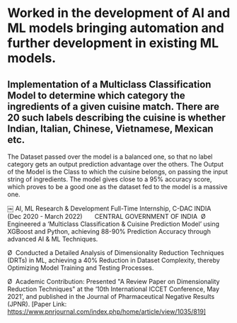 
# Worked in the development of AI and ML models bringing automation and further development in existing ML models. 

## Implementation of a Multiclass Classification Model to determine which category the ingredients of a given cuisine match. There are 20 such labels describing the cuisine is whether Indian, Italian, Chinese, Vietnamese, Mexican etc.


The Dataset passed over the model is a balanced one, so that no label category gets an output prediction advantage over the others. The Output of the Model is the Class to which the cuisine belongs, on passing the input string of ingredients. The model gives close to a 95% accuracy score, which proves to be a good one as the dataset fed to the model is a massive one.

￼
AI, ML Research & Development Full-Time Internship, C-DAC INDIA          (Dec 2020 - March 2022)       CENTRAL GOVERNMENT OF INDIA  
Ø  Engineered a ‘Multiclass Classification & Cuisine Prediction Model’ using XGBoost and Python, achieving 88-90% Prediction Accuracy through advanced AI & ML Techniques.


Ø  Conducted a Detailed Analysis of Dimensionality Reduction Techniques (DRTs) in ML, achieving a 40% Reduction in Dataset Complexity, thereby Optimizing Model Training and Testing Processes.

Ø  Academic Contribution: Presented "A Review Paper on Dimensionality Reduction Techniques" at the ‘10th International ICCET Conference, May 2021’, and published in the Journal of Pharmaceutical Negative Results (JPNR). [Paper Link: https://www.pnrjournal.com/index.php/home/article/view/1035/819]
